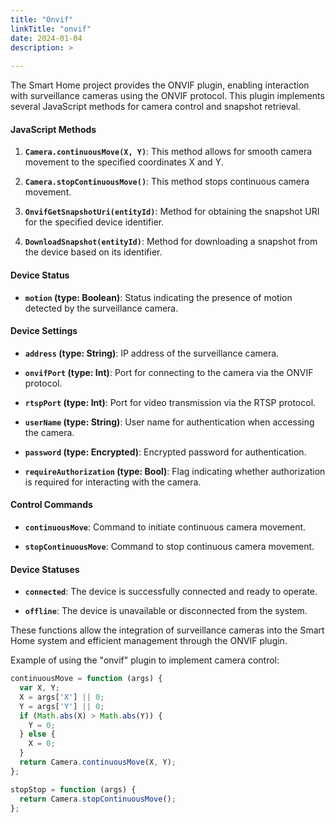 ```yaml
---
title: "Onvif"
linkTitle: "onvif"
date: 2024-01-04
description: >
  
---
```


The Smart Home project provides the ONVIF plugin, enabling interaction with surveillance cameras using the ONVIF
protocol. This plugin implements several JavaScript methods for camera control and snapshot retrieval.

#### JavaScript Methods

1. **`Camera.continuousMove(X, Y)`**: This method allows for smooth camera movement to the specified coordinates X and
   Y.

2. **`Camera.stopContinuousMove()`**: This method stops continuous camera movement.

3. **`OnvifGetSnapshotUri(entityId)`**: Method for obtaining the snapshot URI for the specified device identifier.

4. **`DownloadSnapshot(entityId)`**: Method for downloading a snapshot from the device based on its identifier.

#### Device Status

- **`motion` (type: Boolean)**: Status indicating the presence of motion detected by the surveillance camera.

#### Device Settings

- **`address` (type: String)**: IP address of the surveillance camera.

- **`onvifPort` (type: Int)**: Port for connecting to the camera via the ONVIF protocol.

- **`rtspPort` (type: Int)**: Port for video transmission via the RTSP protocol.

- **`userName` (type: String)**: User name for authentication when accessing the camera.

- **`password` (type: Encrypted)**: Encrypted password for authentication.

- **`requireAuthorization` (type: Bool)**: Flag indicating whether authorization is required for interacting with the
  camera.

#### Control Commands

- **`continuousMove`**: Command to initiate continuous camera movement.

- **`stopContinuousMove`**: Command to stop continuous camera movement.

#### Device Statuses

- **`connected`**: The device is successfully connected and ready to operate.

- **`offline`**: The device is unavailable or disconnected from the system.

These functions allow the integration of surveillance cameras into the Smart Home system and efficient management
through the ONVIF plugin.

Example of using the "onvif" plugin to implement camera control:

```javascript
continuousMove = function (args) {
  var X, Y;
  X = args['X'] || 0;
  Y = args['Y'] || 0;
  if (Math.abs(X) > Math.abs(Y)) {
    Y = 0;
  } else {
    X = 0;
  }
  return Camera.continuousMove(X, Y);
};

stopStop = function (args) {
  return Camera.stopContinuousMove();
};

```
